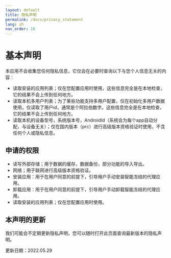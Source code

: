 ```yaml
---
layout: default
title: 隐私声明
permalink: /docs/privacy_statement
lang: zh
nav_order: 10
---
```




# 基本声明

本应用不会收集您任何隐私信息，它仅会在必要时查询以下与您个人信息无关的内容：


* 读取安装的应用列表；仅在您配置应用时使用，这些信息完全是在本地检查，它的结果不会上传到任何地方。
* 读取本机多用户列表；为了某些功能支持多用户配置，仅在初始化多用户数据使用，仅读取了用户id，通常是个阿拉伯数字。这些信息完全是在本地检查，它的结果不会上传到任何地方。
* 读取本机的设备型号，系统版本号，AndroidId（系统会为每个app自动分配，与设备无关）；仅在国内版本（prc）进行高级版本资格验证时使用，不含任何个人或隐私信息。


## 申请的权限
* 读写外部存储；用于数据的缓存，数据备份，部分功能的导入导出。
* 网络；用于联网进行高级版本资格验证。
* 安装应用：用于在用户同意的前提下，引导用户手动安装智能冻结的代理应用。
* 卸载应用：用于在用户同意的前提下，引导用户手动卸载智能冻结的代理应用。
* 读取安装的应用列表；仅在您配置应用时使用。

## 本声明的更新

我们可能会不定期更新隐私声明，您可以随时打开此页面查询最新版本的隐私声明。

更新日期：2022.05.29